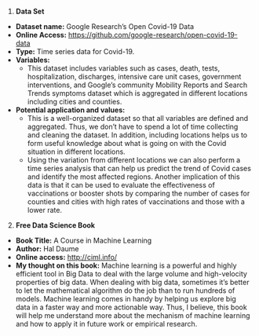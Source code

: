 1. **Data Set**
- **Dataset name:** Google Research’s Open Covid-19 Data 
- **Online Access:** https://github.com/google-research/open-covid-19-data
- **Type:** Time series data for Covid-19. 
- **Variables:** 
    - This dataset includes variables such as cases, death, tests, hospitalization, discharges, intensive care unit cases, government interventions, and Google’s community Mobility Reports and Search Trends symptoms dataset which is aggregated in different locations including cities and counties.     
- **Potential application and values:**
    - This is a well-organized dataset so that all variables are defined and aggregated. Thus, we don’t have to spend a lot of time collecting and cleaning the dataset. 
In addition, including locations helps us to form useful knowledge about what is going on with the Covid situation in different locations. 
    - Using the variation from different locations we can also perform a time series analysis that can help us predict the trend of Covid cases and identify the most affected regions. Another implication of this data is that it can be used to evaluate the effectiveness of vaccinations or booster shots by comparing the number of cases for counties and cities with high rates of vaccinations and those with a lower rate. 

2. **Free Data Science Book**
- **Book Title:** A Course in Machine Learning
- **Author:** Hal Daume 
- **Online access:** http://ciml.info/
- **My thought on this book:** Machine learning is a powerful and highly efficient tool in Big Data to deal with the large volume and high-velocity properties of big data. When dealing with big data, sometimes it’s better to let the mathematical algorithm do the job than to run hundreds of models. Machine learning comes in handy by helping us explore big data in a faster way and more actionable way. Thus, I believe, this book will help me understand more about the mechanism of machine learning and how to apply it in future work or empirical research. 
